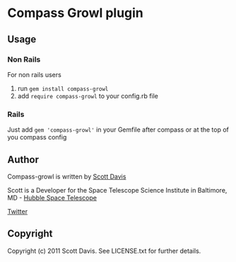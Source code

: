 # Compass Growl plugin

## Usage

### Non Rails

For non rails users 

1. run `gem install compass-growl`
2. add `require compass-growl` to your config.rb file

### Rails

Just add `gem 'compass-growl'` in your Gemfile after compass or at the top of you compass config

## Author

  Compass-growl is written by [Scott Davis](http://sdavis.info)
  
  Scott is a Developer for the Space Telescope Science Institute in Baltimore, MD - [Hubble Space Telescope](http://hubblesite.org)
  
  [Twitter](http://twitter.com/jetviper21)

## Copyright

Copyright (c) 2011 Scott Davis. See LICENSE.txt for further details.